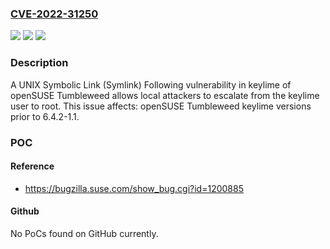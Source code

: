 ### [CVE-2022-31250](https://cve.mitre.org/cgi-bin/cvename.cgi?name=CVE-2022-31250)
![](https://img.shields.io/static/v1?label=Product&message=Tumbleweed&color=blue)
![](https://img.shields.io/static/v1?label=Version&message=n%2Fa&color=blue)
![](https://img.shields.io/static/v1?label=Vulnerability&message=CWE-59%3A%20Improper%20Link%20Resolution%20Before%20File%20Access%20('Link%20Following')&color=brighgreen)

### Description

A UNIX Symbolic Link (Symlink) Following vulnerability in keylime of openSUSE Tumbleweed allows local attackers to escalate from the keylime user to root. This issue affects: openSUSE Tumbleweed keylime versions prior to 6.4.2-1.1.

### POC

#### Reference
- https://bugzilla.suse.com/show_bug.cgi?id=1200885

#### Github
No PoCs found on GitHub currently.

